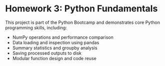 # Homework 3: Python Fundamentals

This project is part of the Python Bootcamp and demonstrates core Python programming skills, including:

- NumPy operations and performance comparison
- Data loading and inspection using pandas
- Summary statistics and groupby analysis
- Saving processed outputs to disk
- Modular function design and code reuse
